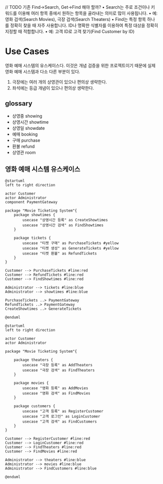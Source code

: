 // TODO 기존 Find->Search, Get->Find 해야 할까?
	•	Search는 주로 조건이나 키워드를 이용해 여러 항목 중에서 원하는 항목을 골라내는 의미로 많이 사용됩니다.
	•	예: 영화 검색(Search Movies), 극장 검색(Search Theaters)
	•	Find는 특정 항목 하나를 정확히 찾을 때 자주 사용합니다. ID나 명확한 식별자를 이용하여 특정 대상을 정확히 지정할 때 적합합니다.
	•	예: 고객 ID로 고객 찾기(Find Customer by ID)

# Use Cases

영화 예매 시스템의 유스케이스다. 이것은 개념 검증을 위한 프로젝트이기 때문에 실제 영화 예매 시스템과 다소 다른 부분이 있다.

1. 극장에는 여러 개의 상영관이 있으나 편의상 생략한다.
1. 좌석에는 등급 개념이 있으나 편의상 생략한다.

## glossary

-   상영중 showing
-   상영시간 showtime
-   상영일 showdate
-   예매 booking
-   구매 purchase
-   환불 refund
-   상영관 room

## 영화 예매 시스템 유스케이스

```plantuml
@startuml
left to right direction

actor Customer
actor Administrator
component PaymentGateway

package "Movie Ticketing System"{
    package showtimes {
        usecase "상영시간 등록" as CreateShowtimes
        usecase "상영시간 검색" as FindShowtimes
    }

    package tickets {
        usecase "티켓 구매" as PurchaseTickets #yellow
        usecase "티켓 생성" as GenerateTickets #yellow
        usecase "티켓 환불" as RefundTickets
    }
}

Customer --> PurchaseTickets #line:red
Customer --> RefundTickets #line:red
Customer --> FindShowtimes #line:red

Administrator --> tickets #line:blue
Administrator --> showtimes #line:blue

PurchaseTickets ..> PaymentGateway
RefundTickets ..> PaymentGateway
CreateShowtimes ..> GenerateTickets

@enduml
```

```plantuml
@startuml
left to right direction

actor Customer
actor Administrator

package "Movie Ticketing System"{

    package theaters {
        usecase "극장 등록" as AddTheaters
        usecase "극장 검색" as FindTheaters
    }

    package movies {
        usecase "영화 등록" as AddMovies
        usecase "영화 검색" as FindMovies
    }

    package customers {
        usecase "고객 등록" as RegisterCustomer
        usecase "고객 로그인" as LoginCustomer
        usecase "고객 검색" as FindCustomers
    }
}

Customer --> RegisterCustomer #line:red
Customer --> LoginCustomer #line:red
Customer --> FindTheaters #line:red
Customer --> FindMovies #line:red

Administrator --> theaters #line:blue
Administrator --> movies #line:blue
Administrator --> FindCustomers #line:blue

@enduml
```
